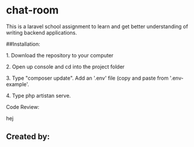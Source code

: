 # chat-room
This is a laravel school assignment to learn and get better understanding of writing backend applications.

##Installation:
<p>1. Download the repository to your computer</p>
<p>2. Open up console and cd into the project folder</p>
<p>3. Type "composer update". Add an '.env' file (copy and paste from '.env-example'.</p>
<p>4. Type php artistan serve.</p
    
## Code Review:
<p> hej </p>

## Created by:
<a href="https://github.com/JoakimSjogren">
<a href="https://github.com/gillybeans">
